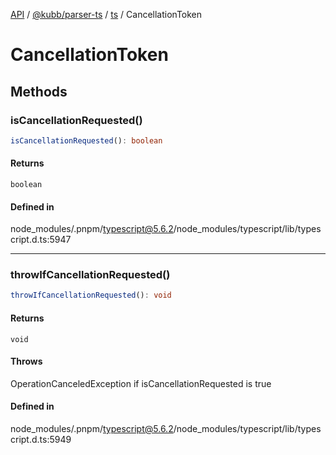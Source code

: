 [API](../../../../../packages.md) / [@kubb/parser-ts](../../../index.md) / [ts](../index.md) / CancellationToken

# CancellationToken

## Methods

### isCancellationRequested()

```ts
isCancellationRequested(): boolean
```

#### Returns

`boolean`

#### Defined in

node\_modules/.pnpm/typescript@5.6.2/node\_modules/typescript/lib/typescript.d.ts:5947

***

### throwIfCancellationRequested()

```ts
throwIfCancellationRequested(): void
```

#### Returns

`void`

#### Throws

OperationCanceledException if isCancellationRequested is true

#### Defined in

node\_modules/.pnpm/typescript@5.6.2/node\_modules/typescript/lib/typescript.d.ts:5949
